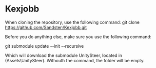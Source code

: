# Kexjobb

When cloning the repository, use the following command: 
git clone https://github.com/Sandsten/Kexjobb.git

Before you do anything else, make sure you use the following command:

git submodule update --init --recursive

Which will download the submodule UnitySteer, located in (Assets\UnitySteer).
Withouth the command, the folder will be empty.



